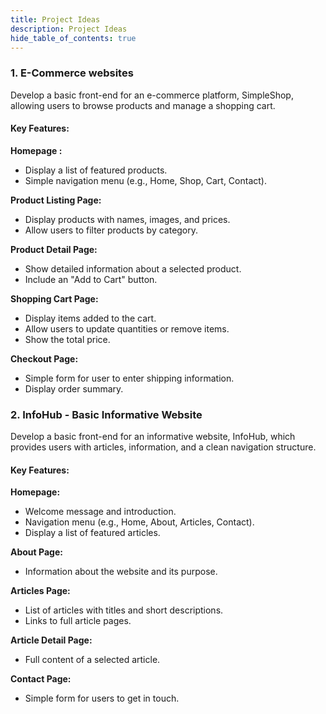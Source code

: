 ```yaml
---
title: Project Ideas
description: Project Ideas
hide_table_of_contents: true
---
```


### 1. E-Commerce websites

Develop a basic front-end for an e-commerce platform, SimpleShop, allowing users to browse products and manage a shopping cart.

#### Key Features:
**Homepage :**
- Display a list of featured products.
- Simple navigation menu (e.g., Home, Shop, Cart, Contact).

**Product Listing Page:**
- Display products with names, images, and prices.
- Allow users to filter products by category.

**Product Detail Page:**
- Show detailed information about a selected product.
- Include an "Add to Cart" button.

**Shopping Cart Page:**
- Display items added to the cart.
- Allow users to update quantities or remove items.
- Show the total price.

**Checkout Page:**
- Simple form for user to enter shipping information.
- Display order summary.

### 2. InfoHub - Basic Informative Website

Develop a basic front-end for an informative website, InfoHub, which provides users with articles, information, and a clean navigation structure.

#### Key Features:
**Homepage:**
- Welcome message and introduction.
- Navigation menu (e.g., Home, About, Articles, Contact).
- Display a list of featured articles.

**About Page:**
- Information about the website and its purpose.

**Articles Page:**
- List of articles with titles and short descriptions.
- Links to full article pages.

**Article Detail Page:**
- Full content of a selected article.

**Contact Page:**
- Simple form for users to get in touch.


